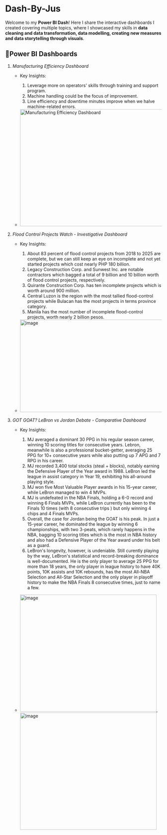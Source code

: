 # Dash-By-Jus
Welcome to my **Power BI Dash**! Here I share the interactive dashboards I created covering multiple topics, where I showcased my skills in **data cleaning and data transformation, data modelling, creating new measures and data storytelling through visuals**.

## 🔹Power BI Dashboards

1. *Manufacturing Efficiency Dashboard*  
   - Key Insights:
      1. Leverage more on operators' skills through training and support program.
      2. Machine handling could be the focus of improvement.
      3. Line efficiency and downtime minutes improve when we halve machine-related errors.
     
    
   - <img width="612" height="376" alt="Manufacturing Efficiency Dashboard" src="https://github.com/user-attachments/assets/66fa51c6-ce50-486e-bc01-9bc0b7d48ea1" />


2. *Flood Control Projects Watch - Investigative Dashboard*
   - Key Insights:
      1. About 83 percent of flood control projects from 2018 to 2025 are complete, but we can still keep an eye on incomplete and not yet started projects which cost nearly PHP 180 billion.
      2. Legacy Construction Corp. and Sunwest Inc. are notable contractors which bagged a total of  9 billion and 10 billion worth of flood control projects, respectively.
      3. Quirante Construction Corp. has ten incomplete projects which is worth around 900 million.
      4. Central Luzon is the region with the most tallied flood-control projects while Bulacan has the most projects in terms province category.
      5. Manila has the most number of incomplete flood-control projects, worth nearly 2 billion pesos.

   
   -  <img width="710" height="297" alt="image" src="https://github.com/user-attachments/assets/a72d7bf6-c4fd-4e36-9f3f-dfd929d60158" />

2. *GOT GOAT? LeBron vs Jordan Debate - Comparative Dashboard*
   - Key Insights:
      1. MJ averaged a dominant 30 PPG in his regular season career, winning 10 scoring titles for consecutive years. Lebron, meanwhile is also a professional bucket-getter, averaging 25 PPG for 10+ consecutive years while also putting up 7 APG and 7 RPG in his career.
      2. MJ recorded 3,400 total stocks (steal + blocks), notably earning the Defensive Player of the Year award in 1988. LeBron led the league in assist category in Year 19, exhibiting his all-around playing style.
      3. MJ won five Most Valuable Player awards in his 15-year career, while LeBron managed to win 4 MVPs.
      4. MJ is undefeated in the NBA Finals, holding a 6-0 record and winning 6 Finals MVPs, while LeBron currently has been to the Finals 10 times (with 8 consecutive trips ) but only winning 4 chips and 4 Finals MVPs.
      5. Overall, the case for Jordan being the GOAT is his peak. In just a 15-year career, he dominated the league by winning 6 championships, with two 3-peats, which rarely happens in the NBA, bagging 10 scoring titles which is the most in NBA history and also had a Defensive Player of the Year award under his belt as a guard.
      6. LeBron's longevity, however, is undeniable. Still curently playing by the way, LeBron's statistical and record-breaking dominance is well-documented. He is the only player to average 25 PPG for more than 18 years, the only player in league history to have 40K points, 10K assists and 10K rebounds, has the most All-NBA Selection and All-Star Selection and the only player in playoff history to make the NBA Finals 8 consecutive times, just to name a few.
      
   - <img width="439" height="376" alt="image" src="https://github.com/user-attachments/assets/290db8fc-3d48-4c2b-a41e-c5dc1bb70812" />,  <img width="439" height="376" alt="image" src="https://github.com/user-attachments/assets/5c7762ab-6d4a-4a4a-9c89-2faed863563a" />

 




 


   

     
